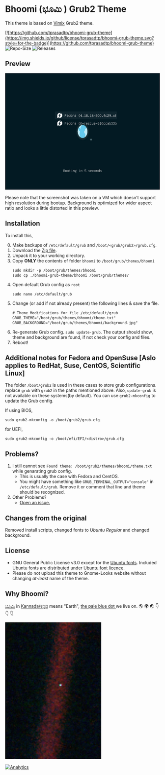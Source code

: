 # Bhoomi (ಭೂಮಿ ) Grub2 Theme

This theme is based on [Vimix](https://github.com/vinceliuice/grub2-themes/tree/master/grub-theme-vimix) Grub2 theme.

[![https://github.com/tprasadtp/bhoomi-grub-theme](https://img.shields.io/github/license/tprasadtp/bhoomi-grub-theme.svg?style=for-the-badge)](https://github.com/tprasadtp/bhoomi-grub-theme)
![Repo-Size](https://img.shields.io/github/repo-size/tprasadtp/bhoomi-grub-theme.svg?style=for-the-badge)
![Releases](https://img.shields.io/github/tag-pre/tprasadtp/bhoomi-grub-theme.svg?style=for-the-badge&label=Release)

## Preview

![Screenshot](./screenshots/bhoomi-grub.png)

Please note that the screenshot was taken on a VM which doesn't support high resolution during bootup.
Background is optimized for wider aspect ratio and looks a little distorted in this preview.

## Installation

To install this,

0. Make backups of `/etc/default/grub` and `/boot/<grub/grub2>/grub.cfg`.
1. Download the [Zip file](https://github.com/tprasadtp/bhoomi-grub-theme/archive/master.zip).
2. Unpack it to your working directory.
3. Copy **ONLY** the contents of folder `bhoomi` to `/boot/grub/themes/bhoomi`
    ```console
    sudo mkdir -p /boot/grub/themes/bhoomi
    sudo cp ./bhoomi-grub-theme/bhoomi /boot/grub/themes/
    ```
4. Open default Grub config as `root`
    ```console
    sudo nano /etc/default/grub
    ```
5. Change (or add if not already present) the following lines & save the file.
    ```console
    # Theme Modifications for file /etc/default/grub
    GRUB_THEME="/boot/grub/themes/bhoomi/theme.txt"
    GRUB_BACKGROUND="/boot/grub/themes/bhoomi/background.jpg"
    ```
6. Re-generate Grub config. `sudo update-grub`. The output should show, theme and background are found, if not check your config and files.
7. Reboot!

## Additional notes for Fedora and OpenSuse [Aslo applies to RedHat, Suse, CentOS, Scientific Linux]

The folder `/boot/grub2` is used in these cases to store grub configurations. replace `grub` with `grub2` in the paths mentioned above.
Also, `update-grub` is not available on these systems(by default). You can use `grub2-mkconfig` to update the Grub config.

If using BIOS,
```console
sudo grub2-mkconfig -o /boot/grub2/grub.cfg
```

for UEFI,
```console
sudo grub2-mkconfig -o /boot/efi/EFI/<distro>/grub.cfg
```

## Problems?

1. I still cannot see `Found theme: /boot/grub2/themes/bhoomi/theme.txt` while genarating grub config.
    - This is usually the case with Fedora and CentOS.
    - You might have something like `GRUB_TERMINAL_OUTPUT="console"` in `/etc/default/grub`. Remove it or comment that line and theme should be recognized.
2. Other Problems?
    - [Open an issue.](https://github.com/tprasadtp/bhoomi-grub-theme/issues/new)

## Changes from the original

Removed install scripts, changed fonts to _Ubuntu Regular_ and changed background.

## License

- GNU General Public License v3.0 except for the [Ubuntu fonts](https://github.com/tprasadtp/bhoomi-grub-theme/blob/master/bhoomi/ubuntu-regular-16.pf12). Included Ubuntu fonts are distributed under [Ubuntu font licence](https://assets.ubuntu.com/v1/81e5605d-ubuntu-font-licence-1.0.txt).
- Please do not upload this theme to Gnome-Looks website without changing _at-least_ name of the theme.

## Why Bhoomi?

[ಭೂಮಿ](https://kn.wikipedia.org/wiki/%E0%B2%AD%E0%B3%82%E0%B2%AE%E0%B2%BF) in [Kannada/ಕನ್ನಡ](https://en.wikipedia.org/wiki/Kannada) means "Earth", [the pale blue dot ](https://en.wikipedia.org/wiki/Pale_Blue_Dot) we live on. :earth_americas: :earth_africa: :earth_asia: :point_down: :point_down:  :point_down:

[![Pale-Blue-Dot](./screenshots/pale-blue-dot.jpg)](https://en.wikipedia.org/wiki/Family_Portrait_(Voyager))

[![Analytics](https://ga-beacon.prasadt.com/UA-101760811-3/github/prasadt?flat&useReferer)](https://prasadt.com/google-analytics-beacon)
